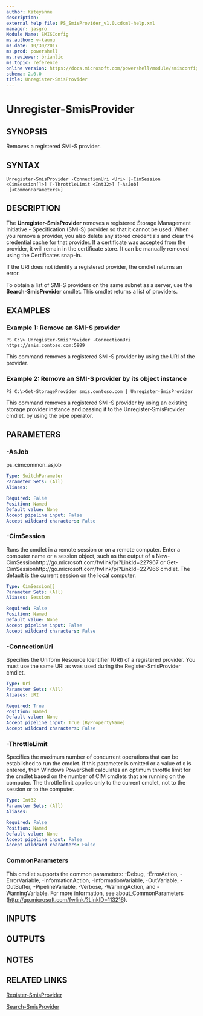```yaml
---
author: Kateyanne
description: 
external help file: PS_SmisProvider_v1.0.cdxml-help.xml
manager: jasgro
Module Name: SMISConfig
ms.author: v-kaunu
ms.date: 10/30/2017
ms.prod: powershell
ms.reviewer: brianlic
ms.topic: reference
online version: https://docs.microsoft.com/powershell/module/smisconfig/unregister-smisprovider?view=windowsserver2012r2-ps&wt.mc_id=ps-gethelp
schema: 2.0.0
title: Unregister-SmisProvider
---
```


# Unregister-SmisProvider

## SYNOPSIS
Removes a registered SMI-S provider.

## SYNTAX

```
Unregister-SmisProvider -ConnectionUri <Uri> [-CimSession <CimSession[]>] [-ThrottleLimit <Int32>] [-AsJob]
 [<CommonParameters>]
```

## DESCRIPTION
The **Unregister-SmisProvider** removes a registered Storage Management Initiative - Specification (SMI-S) provider so that it cannot be used.
When you remove a provider, you also delete any stored credentials and clear the credential cache for that provider.
If a certificate was accepted from the provider, it will remain in the certificate store.
It can be manually removed using the Certificates snap-in.

If the URI does not identify a registered provider, the cmdlet returns an error.

To obtain a list of SMI-S providers on the same subnet as a server, use the **Search-SmisProvider** cmdlet.
This cmdlet returns a list of providers.

## EXAMPLES

### Example 1: Remove an SMI-S provider
```
PS C:\> Unregister-SmisProvider -ConnectionUri https://smis.contoso.com:5989
```

This command removes a registered SMI-S provider by using the URI of the provider.

### Example 2: Remove an SMI-S provider by its object instance
```
PS C:\>Get-StorageProvider smis.contoso.com | Unregister-SmisProvider
```

This command removes a registered SMI-S provider by using an existing storage provider instance and passing it to the Unregister-SmisProvider cmdlet, by using the pipe operator.

## PARAMETERS

### -AsJob
ps_cimcommon_asjob

```yaml
Type: SwitchParameter
Parameter Sets: (All)
Aliases: 

Required: False
Position: Named
Default value: None
Accept pipeline input: False
Accept wildcard characters: False
```

### -CimSession
Runs the cmdlet in a remote session or on a remote computer.
Enter a computer name or a session object, such as the output of a New-CimSessionhttp://go.microsoft.com/fwlink/p/?LinkId=227967 or Get-CimSessionhttp://go.microsoft.com/fwlink/p/?LinkId=227966 cmdlet.
The default is the current session on the local computer.

```yaml
Type: CimSession[]
Parameter Sets: (All)
Aliases: Session

Required: False
Position: Named
Default value: None
Accept pipeline input: False
Accept wildcard characters: False
```

### -ConnectionUri
Specifies the Uniform Resource Identifier (URI) of a registered provider.
You must use the same URI as was used during the Register-SmisProvider cmdlet.

```yaml
Type: Uri
Parameter Sets: (All)
Aliases: URI

Required: True
Position: Named
Default value: None
Accept pipeline input: True (ByPropertyName)
Accept wildcard characters: False
```

### -ThrottleLimit
Specifies the maximum number of concurrent operations that can be established to run the cmdlet.
If this parameter is omitted or a value of `0` is entered, then Windows PowerShell calculates an optimum throttle limit for the cmdlet based on the number of CIM cmdlets that are running on the computer.
The throttle limit applies only to the current cmdlet, not to the session or to the computer.

```yaml
Type: Int32
Parameter Sets: (All)
Aliases: 

Required: False
Position: Named
Default value: None
Accept pipeline input: False
Accept wildcard characters: False
```

### CommonParameters
This cmdlet supports the common parameters: -Debug, -ErrorAction, -ErrorVariable, -InformationAction, -InformationVariable, -OutVariable, -OutBuffer, -PipelineVariable, -Verbose, -WarningAction, and -WarningVariable. For more information, see about_CommonParameters (http://go.microsoft.com/fwlink/?LinkID=113216).

## INPUTS

## OUTPUTS

## NOTES

## RELATED LINKS

[Register-SmisProvider](./Register-SmisProvider.md)

[Search-SmisProvider](./Search-SmisProvider.md)

